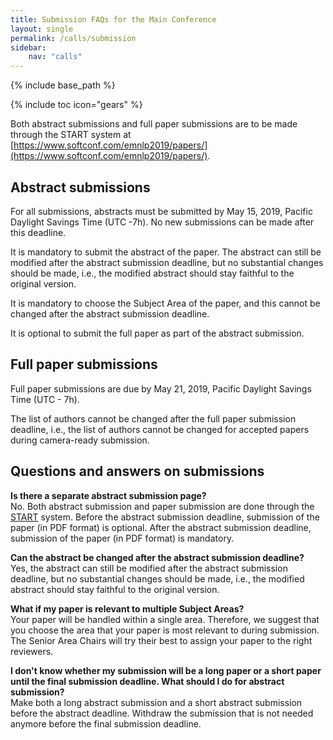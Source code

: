 ```yaml
---
title: Submission FAQs for the Main Conference
layout: single
permalink: /calls/submission
sidebar: 
    nav: "calls"
---
```

{% include base_path %}

{% include toc icon="gears" %}

Both abstract submissions and full paper submissions are to be made through the START system at [https://www.softconf.com/emnlp2019/papers/](https://www.softconf.com/emnlp2019/papers/).


## Abstract submissions

For all submissions, abstracts must be submitted by May 15, 2019, Pacific Daylight Savings Time (UTC -7h). No new submissions can be made after this deadline.

It is mandatory to submit the abstract of the paper. The abstract can still be modified after the abstract submission deadline, but no substantial changes should be made, i.e., the modified abstract should stay faithful to the original version.

It is mandatory to choose the Subject Area of the paper, and this cannot be changed after the abstract submission deadline.

It is optional to submit the full paper as part of the abstract submission.


## Full paper submissions

Full paper submissions are due by May 21, 2019, Pacific Daylight Savings Time (UTC - 7h).

The list of authors cannot be changed after the full paper submission deadline, i.e., the list of authors cannot be changed for accepted papers during camera-ready submission.


## Questions and answers on submissions

<b>Is there a separate abstract submission page?</b><br>
No. Both abstract submission and paper submission are done through the [START](https://www.softconf.com/emnlp2019/papers/) system. Before the abstract submission deadline, submission of the paper (in PDF format) is optional. After the abstract submission deadline, submission of the paper (in PDF format) is mandatory.

<b>Can the abstract be changed after the abstract submission deadline?</b><br>
Yes, the abstract can still be modified after the abstract submission deadline, but no substantial changes should be made, i.e., the modified abstract should stay faithful to the original version.

<b>What if my paper is relevant to multiple Subject Areas?</b><br> 
Your paper will be handled within a single area. Therefore, we suggest that you choose the area that your paper is most relevant to during submission. The Senior Area Chairs will try their best to assign your paper to the right reviewers.

<b>I don't know whether my submission will be a long paper or a short paper until the final submission deadline. What should I do for abstract submission?</b><br>
Make both a long abstract submission and a short abstract submission before the abstract deadline. Withdraw the submission that is not needed anymore before the final submission deadline.



